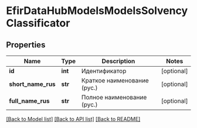 # EfirDataHubModelsModelsSolvencyClassificator

## Properties
Name | Type | Description | Notes
------------ | ------------- | ------------- | -------------
**id** | **int** | Идентификатор | [optional] 
**short_name_rus** | **str** | Краткое наименование (рус.) | [optional] 
**full_name_rus** | **str** | Полное наименование (рус.) | [optional] 

[[Back to Model list]](../README.md#documentation-for-models) [[Back to API list]](../README.md#documentation-for-api-endpoints) [[Back to README]](../README.md)

